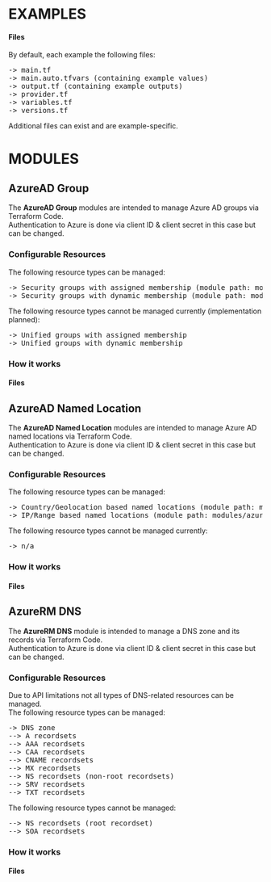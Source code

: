 
# EXAMPLES

#### Files

By default, each example the following files:

<pre>
-> main.tf
-> main.auto.tfvars (containing example values)
-> output.tf (containing example outputs)
-> provider.tf
-> variables.tf
-> versions.tf
</pre>

Additional files can exist and are example-specific.

# MODULES

## AzureAD Group

The <b>AzureAD Group</b> modules are intended to manage Azure AD groups via Terraform Code.  
Authentication to Azure is done via client ID & client secret in this case but can be changed.

### Configurable Resources

The following resource types can be managed:

<pre>
-> Security groups with assigned membership (module path: modules/azuread/groups/security_assigned)
-> Security groups with dynamic membership (module path: modules/azuread/groups/security_dynamic)
</pre>

The following resource types cannot be managed currently (implementation planned):

<pre>
-> Unified groups with assigned membership
-> Unified groups with dynamic membership
</pre>

### How it works

#### Files

## AzureAD Named Location

The <b>AzureAD Named Location</b> modules are intended to manage Azure AD named locations via Terraform Code.  
Authentication to Azure is done via client ID & client secret in this case but can be changed.

### Configurable Resources

The following resource types can be managed:

<pre>
-> Country/Geolocation based named locations (module path: modules/azuread/named_location/country)
-> IP/Range based named locations (module path: modules/azuread/named_location/ip)
</pre>

The following resource types cannot be managed currently:

<pre>
-> n/a
</pre>

### How it works

#### Files

## AzureRM DNS

The <b>AzureRM DNS</b> module is intended to manage a DNS zone and its records via Terraform Code.  
Authentication to Azure is done via client ID & client secret in this case but can be changed.

### Configurable Resources

Due to API limitations not all types of DNS-related resources can be managed.  
The following resource types can be managed:

<pre>
-> DNS zone
--> A recordsets
--> AAA recordsets
--> CAA recordsets
--> CNAME recordsets
--> MX recordsets
--> NS recordsets (non-root recordsets)
--> SRV recordsets
--> TXT recordsets
</pre>

The following resource types cannot be managed:

<pre>
--> NS recordsets (root recordset)
--> SOA recordsets
</pre>

### How it works

#### Files

